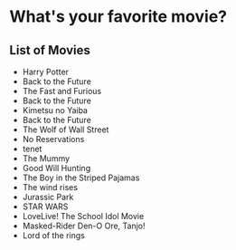 # What's your favorite movie?

## List of Movies  
- Harry Potter    
- Back to the Future
- The Fast and Furious 
- Back to the Future  
- Kimetsu no Yaiba
- Back to the Future
- The Wolf of Wall Street
- No Reservations
- tenet 
- The Mummy
- Good Will Hunting
- The Boy in the Striped Pajamas
- The wind rises
- Jurassic Park
- STAR WARS
- LoveLive! The School Idol Movie
- Masked-Rider Den-O Ore, Tanjo!
- Lord of the rings